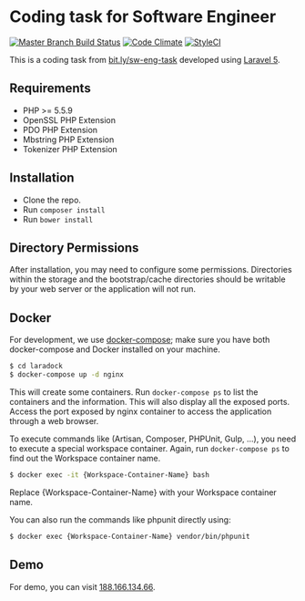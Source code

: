 Coding task for Software Engineer
===================================
[![Master Branch Build Status](https://travis-ci.org/ojhaujjwal/coding-task.svg?branch=master)](http://travis-ci.org/ojhaujjwal/coding-task)
[![Code Climate](https://codeclimate.com/github/ojhaujjwal/coding-task/badges/gpa.svg)](https://codeclimate.com/github/ojhaujjwal/coding-task)
[![StyleCI](https://styleci.io/repos/63389061/shield)](https://styleci.io/repos/63389061)

This is a coding task from [bit.ly/sw-eng-task](bit.ly/sw-eng-task) developed using [Laravel 5](https://laravel.com/docs/5.2).

## Requirements
* PHP >= 5.5.9
* OpenSSL PHP Extension
* PDO PHP Extension
* Mbstring PHP Extension
* Tokenizer PHP Extension

## Installation
* Clone the repo.
* Run `composer install`
* Run `bower install`

## Directory Permissions
After installation, you may need to configure some permissions. Directories within the storage and the bootstrap/cache directories should be writable by your web server or the application will not run.

## Docker

For development, we use [docker-compose](https://docs.docker.com/compose/);
make sure you have both docker-compose and Docker installed on your machine.

```bash
$ cd laradock
$ docker-compose up -d nginx
```

This will create some containers. Run `docker-compose ps` to list the containers and the information. This will also display all the exposed ports. Access the port exposed by nginx container to access the application through a web browser.

To execute commands like (Artisan, Composer, PHPUnit, Gulp, ...), you need to execute a special workspace container. Again, run `docker-compose ps` to find out the Workspace container name.

```bash
$ docker exec -it {Workspace-Container-Name} bash
```

Replace {Workspace-Container-Name} with your Workspace container name. 

You can also run the commands like phpunit directly using:

```bash
$ docker exec {Workspace-Container-Name} vendor/bin/phpunit
```

## Demo
For demo, you can visit [188.166.134.66](http://188.166.134.66/).
